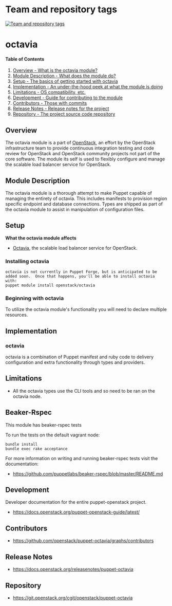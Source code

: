 Team and repository tags
========================

[![Team and repository tags](https://governance.openstack.org/tc/badges/puppet-octavia.svg)](https://governance.openstack.org/tc/reference/tags/index.html)

<!-- Change things from this point on -->

octavia
=======

#### Table of Contents

1. [Overview - What is the octavia module?](#overview)
2. [Module Description - What does the module do?](#module-description)
3. [Setup - The basics of getting started with octavia](#setup)
4. [Implementation - An under-the-hood peek at what the module is doing](#implementation)
5. [Limitations - OS compatibility, etc.](#limitations)
6. [Development - Guide for contributing to the module](#development)
7. [Contributors - Those with commits](#contributors)
8. [Release Notes - Release notes for the project](#release-notes)
9. [Repository - The project source code repository](#repository)

Overview
--------

The octavia module is a part of [OpenStack](https://git.openstack.org), an effort by the OpenStack infrastructure team to provide continuous integration testing and code review for OpenStack and OpenStack community projects not part of the core software.  The module its self is used to flexibly configure and manage the scalable load balancer service for OpenStack.

Module Description
------------------

The octavia module is a thorough attempt to make Puppet capable of managing the entirety of octavia.  This includes manifests to provision region specific endpoint and database connections.  Types are shipped as part of the octavia module to assist in manipulation of configuration files.

Setup
-----

**What the octavia module affects**

* [Octavia](https://docs.openstack.org/octavia/latest/), the scalable load balancer service for OpenStack.

### Installing octavia

    octavia is not currently in Puppet Forge, but is anticipated to be added soon.  Once that happens, you'll be able to install octavia with:
    puppet module install openstack/octavia

### Beginning with octavia

To utilize the octavia module's functionality you will need to declare multiple resources.

Implementation
--------------

### octavia

octavia is a combination of Puppet manifest and ruby code to delivery configuration and extra functionality through types and providers.

Limitations
------------

* All the octavia types use the CLI tools and so need to be ran on the octavia node.

Beaker-Rspec
------------

This module has beaker-rspec tests

To run the tests on the default vagrant node:

```shell
bundle install
bundle exec rake acceptance
```

For more information on writing and running beaker-rspec tests visit the documentation:

* https://github.com/puppetlabs/beaker-rspec/blob/master/README.md

Development
-----------

Developer documentation for the entire puppet-openstack project.

* https://docs.openstack.org/puppet-openstack-guide/latest/

Contributors
------------

* https://github.com/openstack/puppet-octavia/graphs/contributors

Release Notes
-------------

* https://docs.openstack.org/releasenotes/puppet-octavia

Repository
----------

* https://git.openstack.org/cgit/openstack/puppet-octavia
